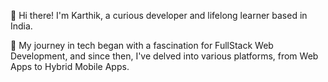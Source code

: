 👋 Hi there! I'm Karthik, a curious developer and lifelong learner based in India.

🚀 My journey in tech began with a fascination for FullStack Web Development, and since then, I've delved into various platforms, from Web Apps to Hybrid Mobile Apps.
